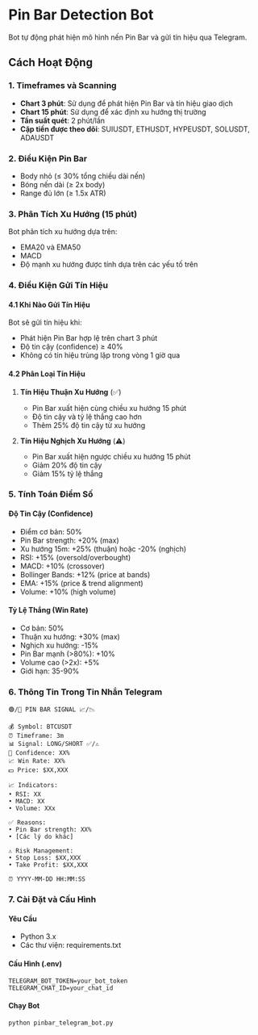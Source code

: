 # Pin Bar Detection Bot

Bot tự động phát hiện mô hình nến Pin Bar và gửi tín hiệu qua Telegram.

## Cách Hoạt Động

### 1. Timeframes và Scanning
- **Chart 3 phút**: Sử dụng để phát hiện Pin Bar và tín hiệu giao dịch
- **Chart 15 phút**: Sử dụng để xác định xu hướng thị trường
- **Tần suất quét**: 2 phút/lần
- **Cặp tiền được theo dõi**: SUIUSDT, ETHUSDT, HYPEUSDT, SOLUSDT, ADAUSDT

### 2. Điều Kiện Pin Bar
- Body nhỏ (≤ 30% tổng chiều dài nến)
- Bóng nến dài (≥ 2x body)
- Range đủ lớn (≥ 1.5x ATR)

### 3. Phân Tích Xu Hướng (15 phút)
Bot phân tích xu hướng dựa trên:
- EMA20 và EMA50
- MACD
- Độ mạnh xu hướng được tính dựa trên các yếu tố trên

### 4. Điều Kiện Gửi Tín Hiệu

#### 4.1 Khi Nào Gửi Tín Hiệu
Bot sẽ gửi tín hiệu khi:
- Phát hiện Pin Bar hợp lệ trên chart 3 phút
- Độ tin cậy (confidence) ≥ 40%
- Không có tín hiệu trùng lặp trong vòng 1 giờ qua

#### 4.2 Phân Loại Tín Hiệu
1. **Tín Hiệu Thuận Xu Hướng** (✅)
   - Pin Bar xuất hiện cùng chiều xu hướng 15 phút
   - Độ tin cậy và tỷ lệ thắng cao hơn
   - Thêm 25% độ tin cậy từ xu hướng

2. **Tín Hiệu Nghịch Xu Hướng** (⚠️)
   - Pin Bar xuất hiện ngược chiều xu hướng 15 phút
   - Giảm 20% độ tin cậy
   - Giảm 15% tỷ lệ thắng

### 5. Tính Toán Điểm Số

#### Độ Tin Cậy (Confidence)
- Điểm cơ bản: 50%
- Pin Bar strength: +20% (max)
- Xu hướng 15m: +25% (thuận) hoặc -20% (nghịch)
- RSI: +15% (oversold/overbought)
- MACD: +10% (crossover)
- Bollinger Bands: +12% (price at bands)
- EMA: +15% (price & trend alignment)
- Volume: +10% (high volume)

#### Tỷ Lệ Thắng (Win Rate)
- Cơ bản: 50%
- Thuận xu hướng: +30% (max)
- Nghịch xu hướng: -15%
- Pin Bar mạnh (>80%): +10%
- Volume cao (>2x): +5%
- Giới hạn: 35-90%

### 6. Thông Tin Trong Tin Nhắn Telegram
```
🟢/🔴 PIN BAR SIGNAL 📈/📉

💰 Symbol: BTCUSDT
⏰ Timeframe: 3m
📊 Signal: LONG/SHORT ✅/⚠️
🎯 Confidence: XX%
📈 Win Rate: XX%
💵 Price: $XX,XXX

📈 Indicators:
• RSI: XX
• MACD: XX
• Volume: XXx

✅ Reasons:
• Pin Bar strength: XX%
• [Các lý do khác]

⚠️ Risk Management:
• Stop Loss: $XX,XXX
• Take Profit: $XX,XXX

⏰ YYYY-MM-DD HH:MM:SS
```

### 7. Cài Đặt và Cấu Hình

#### Yêu Cầu
- Python 3.x
- Các thư viện: requirements.txt

#### Cấu Hình (.env)
```
TELEGRAM_BOT_TOKEN=your_bot_token
TELEGRAM_CHAT_ID=your_chat_id
```

#### Chạy Bot
```bash
python pinbar_telegram_bot.py
```
